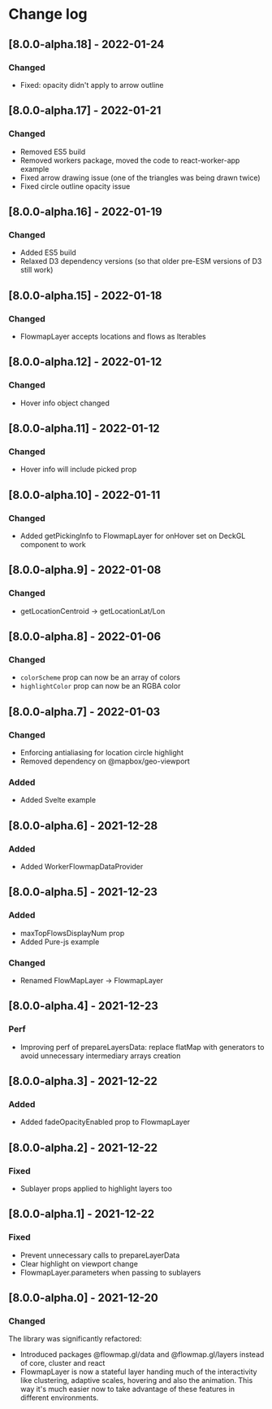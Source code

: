 # Change log

## [8.0.0-alpha.18] - 2022-01-24
### Changed
- Fixed: opacity didn't apply to arrow outline

## [8.0.0-alpha.17] - 2022-01-21
### Changed
- Removed ES5 build
- Removed workers package, moved the code to react-worker-app example
- Fixed arrow drawing issue (one of the triangles was being drawn twice)
- Fixed circle outline opacity issue

## [8.0.0-alpha.16] - 2022-01-19
### Changed
- Added ES5 build
- Relaxed D3 dependency versions (so that older pre-ESM versions of D3 still work)

## [8.0.0-alpha.15] - 2022-01-18
### Changed
- FlowmapLayer accepts locations and flows as Iterables

## [8.0.0-alpha.12] - 2022-01-12
### Changed
- Hover info object changed

## [8.0.0-alpha.11] - 2022-01-12
### Changed
- Hover info will include picked prop

## [8.0.0-alpha.10] - 2022-01-11
### Changed
- Added getPickingInfo to FlowmapLayer for onHover set on DeckGL component to work

## [8.0.0-alpha.9] - 2022-01-08
### Changed
- getLocationCentroid -> getLocationLat/Lon

## [8.0.0-alpha.8] - 2022-01-06
### Changed
- `colorScheme` prop can now be an array of colors
- `highlightColor` prop can now be an RGBA color

## [8.0.0-alpha.7] - 2022-01-03
### Changed
- Enforcing antialiasing for location circle highlight
- Removed dependency on @mapbox/geo-viewport

### Added
- Added Svelte example

## [8.0.0-alpha.6] - 2021-12-28
### Added
- Added WorkerFlowmapDataProvider

## [8.0.0-alpha.5] - 2021-12-23
### Added
- maxTopFlowsDisplayNum prop
- Added Pure-js example

### Changed
- Renamed FlowMapLayer -> FlowmapLayer 

## [8.0.0-alpha.4] - 2021-12-23
### Perf
- Improving perf of prepareLayersData: replace flatMap with generators to avoid unnecessary intermediary arrays creation

## [8.0.0-alpha.3] - 2021-12-22
### Added
- Added fadeOpacityEnabled prop to FlowmapLayer


## [8.0.0-alpha.2] - 2021-12-22
### Fixed
- Sublayer props applied to highlight layers too


## [8.0.0-alpha.1] - 2021-12-22
### Fixed
- Prevent unnecessary calls to prepareLayerData
- Clear highlight on viewport change
- FlowmapLayer.parameters when passing to sublayers


## [8.0.0-alpha.0] - 2021-12-20
### Changed
The library was significantly refactored:
- Introduced packages @flowmap.gl/data and @flowmap.gl/layers instead of core, cluster and react
- FlowmapLayer is now a stateful layer handing much of the interactivity like clustering, adaptive scales, hovering and also the animation. This way it's much easier now to take advantage of these features in different environments.   

